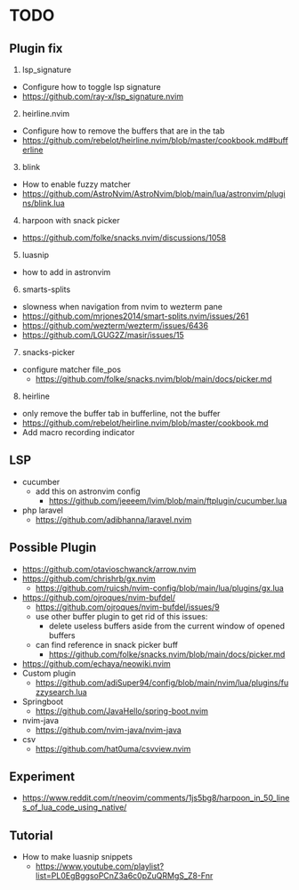 # TODO

## Plugin fix
1. lsp_signature
  - Configure how to toggle lsp signature
  - https://github.com/ray-x/lsp_signature.nvim
2. heirline.nvim
 - Configure how to remove the buffers that are in the tab
 - https://github.com/rebelot/heirline.nvim/blob/master/cookbook.md#bufferline
3. blink
  - How to enable fuzzy matcher
  - https://github.com/AstroNvim/AstroNvim/blob/main/lua/astronvim/plugins/blink.lua
4. harpoon with snack picker
  - https://github.com/folke/snacks.nvim/discussions/1058
5. luasnip
  - how to add in astronvim
6. smarts-splits
  - slowness when navigation from nvim to wezterm pane
  - https://github.com/mrjones2014/smart-splits.nvim/issues/261
  - https://github.com/wezterm/wezterm/issues/6436
  - https://github.com/LGUG2Z/masir/issues/15
7. snacks-picker
  - configure matcher file_pos
    - https://github.com/folke/snacks.nvim/blob/main/docs/picker.md
8. heirline
  - only remove the buffer tab in bufferline, not the buffer
  - https://github.com/rebelot/heirline.nvim/blob/master/cookbook.md
  - Add macro recording indicator

## LSP
- cucumber
  - add this on astronvim config
    - https://github.com/jeeeem/lvim/blob/main/ftplugin/cucumber.lua
- php laravel
  - https://github.com/adibhanna/laravel.nvim

## Possible Plugin
- https://github.com/otavioschwanck/arrow.nvim
- https://github.com/chrishrb/gx.nvim
  - https://github.com/ruicsh/nvim-config/blob/main/lua/plugins/gx.lua
- https://github.com/ojroques/nvim-bufdel/
  - https://github.com/ojroques/nvim-bufdel/issues/9
  - use other buffer plugin to get rid of this issues:
     - delete useless buffers aside from the current window of opened buffers
  - can find reference in snack picker buff
    - https://github.com/folke/snacks.nvim/blob/main/docs/picker.md
- https://github.com/echaya/neowiki.nvim
- Custom plugin
  - https://github.com/adiSuper94/config/blob/main/nvim/lua/plugins/fuzzysearch.lua
- Springboot
  - https://github.com/JavaHello/spring-boot.nvim
- nvim-java
  - https://github.com/nvim-java/nvim-java
- csv
  - https://github.com/hat0uma/csvview.nvim


## Experiment
- https://www.reddit.com/r/neovim/comments/1js5bg8/harpoon_in_50_lines_of_lua_code_using_native/

## Tutorial
- How to make luasnip snippets
  - https://www.youtube.com/playlist?list=PL0EgBggsoPCnZ3a6c0pZuQRMgS_Z8-Fnr

